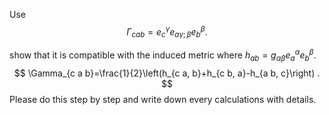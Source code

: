 Use 
$$
\Gamma_{c a b}=e_c^\gamma e_{a \gamma ; \beta} e_b^\beta .$$

show that it is compatible with the induced metric where $h_{ab}=g_{\alpha \beta} e_a^{\alpha}e_b^{\beta}$.
$$
\Gamma_{c a b}=\frac{1}{2}\left(h_{c a, b}+h_{c b, a}-h_{a b, c}\right) .
$$
Please do this step by step and write down every calculations with details.